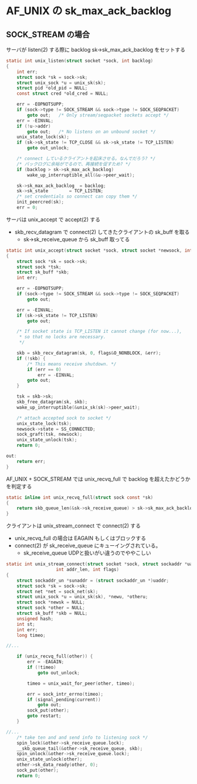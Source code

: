 # AF_UNIX の sk_max_ack_backlog

## SOCK_STREAM の場合

サーバが listen(2) する際に backlog sk->sk_max_ack_backlog をセットする

```c
static int unix_listen(struct socket *sock, int backlog)
{
	int err;
	struct sock *sk = sock->sk;
	struct unix_sock *u = unix_sk(sk);
	struct pid *old_pid = NULL;
	const struct cred *old_cred = NULL;

	err = -EOPNOTSUPP;
	if (sock->type != SOCK_STREAM && sock->type != SOCK_SEQPACKET)
		goto out;	/* Only stream/seqpacket sockets accept */
	err = -EINVAL;
	if (!u->addr)
		goto out;	/* No listens on an unbound socket */
	unix_state_lock(sk);
	if (sk->sk_state != TCP_CLOSE && sk->sk_state != TCP_LISTEN)
		goto out_unlock;

	/* connect しているクライアントを起床させる。なんでだろう? */
	/* バックログに余裕がでるので、再接続を促すため? */
	if (backlog > sk->sk_max_ack_backlog)
		wake_up_interruptible_all(&u->peer_wait);

	sk->sk_max_ack_backlog	= backlog;
	sk->sk_state		= TCP_LISTEN;
	/* set credentials so connect can copy them */
	init_peercred(sk);
	err = 0;
```

サーバは unix_accept で accept(2) する

 * skb_recv_datagram で connect(2) してきたクライアントの sk_buff を取る
   * sk->sk_receive_queue から sk_buff 取ってる

```c
static int unix_accept(struct socket *sock, struct socket *newsock, int flags)
{
	struct sock *sk = sock->sk;
	struct sock *tsk;
	struct sk_buff *skb;
	int err;

	err = -EOPNOTSUPP;
	if (sock->type != SOCK_STREAM && sock->type != SOCK_SEQPACKET)
		goto out;

	err = -EINVAL;
	if (sk->sk_state != TCP_LISTEN)
		goto out;

	/* If socket state is TCP_LISTEN it cannot change (for now...),
	 * so that no locks are necessary.
	 */

	skb = skb_recv_datagram(sk, 0, flags&O_NONBLOCK, &err);
	if (!skb) {
		/* This means receive shutdown. */
		if (err == 0)
			err = -EINVAL;
		goto out;
	}

	tsk = skb->sk;
	skb_free_datagram(sk, skb);
	wake_up_interruptible(&unix_sk(sk)->peer_wait);

	/* attach accepted sock to socket */
	unix_state_lock(tsk);
	newsock->state = SS_CONNECTED;
	sock_graft(tsk, newsock);
	unix_state_unlock(tsk);
	return 0;

out:
	return err;
}
```

AF_UNIX + SOCK_STREAM では unix_recvq_full で backlog を超えたかどうかを判定する

```c
static inline int unix_recvq_full(struct sock const *sk)
{
	return skb_queue_len(&sk->sk_receive_queue) > sk->sk_max_ack_backlog;
}
```

クライアントは unix_stream_connect で connect(2) する

 * unix_recvq_full の場合は EAGAIN もしくはブロックする
 * connect(2) が sk_receive_queue にキューイングされている。
   * sk_receive_queue UDPと扱いがい違うのでややこしい

```c
static int unix_stream_connect(struct socket *sock, struct sockaddr *uaddr,
			       int addr_len, int flags)
{
	struct sockaddr_un *sunaddr = (struct sockaddr_un *)uaddr;
	struct sock *sk = sock->sk;
	struct net *net = sock_net(sk);
	struct unix_sock *u = unix_sk(sk), *newu, *otheru;
	struct sock *newsk = NULL;
	struct sock *other = NULL;
	struct sk_buff *skb = NULL;
	unsigned hash;
	int st;
	int err;
	long timeo;

//...    

	if (unix_recvq_full(other)) {
		err = -EAGAIN;
		if (!timeo)
			goto out_unlock;

		timeo = unix_wait_for_peer(other, timeo);

		err = sock_intr_errno(timeo);
		if (signal_pending(current))
			goto out;
		sock_put(other);
		goto restart;
	}

//...    
	/* take ten and and send info to listening sock */
	spin_lock(&other->sk_receive_queue.lock);
	__skb_queue_tail(&other->sk_receive_queue, skb);
	spin_unlock(&other->sk_receive_queue.lock);
	unix_state_unlock(other);
	other->sk_data_ready(other, 0);
	sock_put(other);
	return 0;
```    